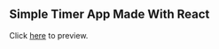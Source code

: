 ## Simple Timer App Made With React

Click [here](https://jovial-wing-6d05ac.netlify.app/) to preview.
